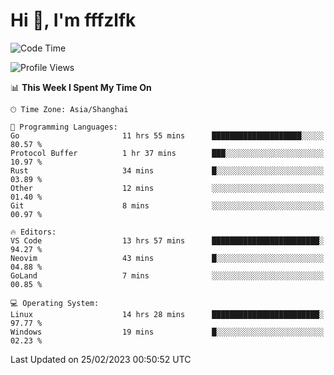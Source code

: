 # Hi 👋, I'm fffzlfk

<!--START_SECTION:waka-->
![Code Time](http://img.shields.io/badge/Code%20Time-55%20hrs%202%20mins-blue)

![Profile Views](http://img.shields.io/badge/Profile%20Views-7-blue)

📊 **This Week I Spent My Time On** 

```text
🕑︎ Time Zone: Asia/Shanghai

💬 Programming Languages: 
Go                       11 hrs 55 mins      ████████████████████░░░░░   80.57 % 
Protocol Buffer          1 hr 37 mins        ███░░░░░░░░░░░░░░░░░░░░░░   10.97 % 
Rust                     34 mins             █░░░░░░░░░░░░░░░░░░░░░░░░   03.89 % 
Other                    12 mins             ░░░░░░░░░░░░░░░░░░░░░░░░░   01.40 % 
Git                      8 mins              ░░░░░░░░░░░░░░░░░░░░░░░░░   00.97 % 

🔥 Editors: 
VS Code                  13 hrs 57 mins      ████████████████████████░   94.27 % 
Neovim                   43 mins             █░░░░░░░░░░░░░░░░░░░░░░░░   04.88 % 
GoLand                   7 mins              ░░░░░░░░░░░░░░░░░░░░░░░░░   00.85 % 

💻 Operating System: 
Linux                    14 hrs 28 mins      ████████████████████████░   97.77 % 
Windows                  19 mins             █░░░░░░░░░░░░░░░░░░░░░░░░   02.23 % 
```


 Last Updated on 25/02/2023 00:50:52 UTC
<!--END_SECTION:waka-->
